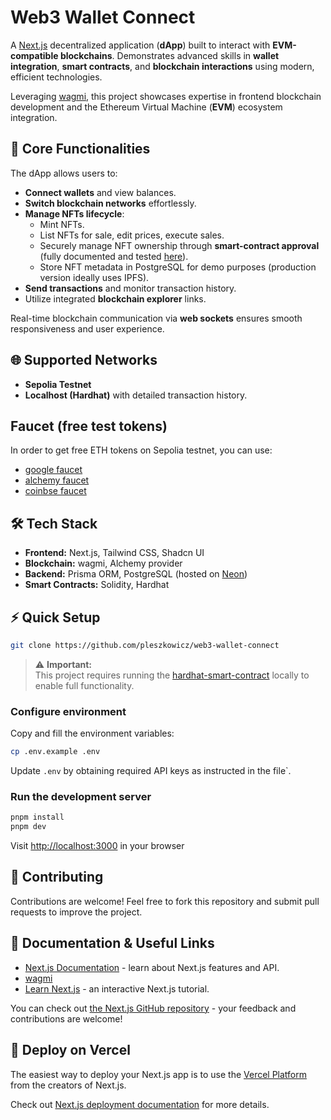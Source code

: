 # Web3 Wallet Connect

A [Next.js](https://nextjs.org) decentralized application (**dApp**) built to interact with **EVM-compatible blockchains**. Demonstrates advanced skills in **wallet integration**, **smart contracts**, and **blockchain interactions** using modern, efficient technologies.

Leveraging [wagmi](https://wagmi.sh/react/getting-started), this project showcases expertise in frontend blockchain development and the Ethereum Virtual Machine (**EVM**) ecosystem integration.

## 🚀 Core Functionalities

The dApp allows users to:

- **Connect wallets** and view balances.
- **Switch blockchain networks** effortlessly.
- **Manage NFTs lifecycle**:
  - Mint NFTs.
  - List NFTs for sale, edit prices, execute sales.
  - Securely manage NFT ownership through **smart-contract approval** (fully documented and tested [here](https://github.com/pleszkowicz/hardhat-smart-contract)).
  - Store NFT metadata in PostgreSQL for demo purposes (production version ideally uses IPFS).
- **Send transactions** and monitor transaction history.
- Utilize integrated **blockchain explorer** links.

Real-time blockchain communication via **web sockets** ensures smooth responsiveness and user experience.

## 🌐 Supported Networks

- **Sepolia Testnet**
- **Localhost (Hardhat)** with detailed transaction history.

## Faucet (free test tokens)

In order to get free ETH tokens on Sepolia testnet, you can use:

- [google faucet](https://cloud.google.com/application/web3/faucet/ethereum/sepolia)
- [alchemy faucet](https://www.alchemy.com/faucets/)
- [coinbse faucet](https://portal.cdp.coinbase.com/products/faucet?projectId=a5929976-e2b2-4b53-b168-d019482cc625)

## 🛠 Tech Stack

- **Frontend:** Next.js, Tailwind CSS, Shadcn UI
- **Blockchain:** wagmi, Alchemy provider
- **Backend:** Prisma ORM, PostgreSQL (hosted on [Neon](https://neon.tech))
- **Smart Contracts:** Solidity, Hardhat

## ⚡ Quick Setup

```bash
git clone https://github.com/pleszkowicz/web3-wallet-connect
```

> ⚠️ **Important:**  
> This project requires running the [hardhat-smart-contract](https://github.com/pleszkowicz/hardhat-smart-contract) locally to enable full functionality.

### Configure environment

Copy and fill the environment variables:

```bash
cp .env.example .env
```

Update `.env` by obtaining required API keys as instructed in the file`.

### Run the development server

```bash
pnpm install
pnpm dev
```

Visit [http://localhost:3000](http://localhost:3000) in your browser

## 🙌 Contributing

Contributions are welcome! Feel free to fork this repository and submit pull requests to improve the project.

## 📖 Documentation & Useful Links

- [Next.js Documentation](https://nextjs.org/docs) - learn about Next.js features and API.
- [wagmi](https://wagmi.sh/react/getting-started)
- [Learn Next.js](https://nextjs.org/learn) - an interactive Next.js tutorial.

You can check out [the Next.js GitHub repository](https://github.com/vercel/next.js) - your feedback and contributions are welcome!

## 🚢 Deploy on Vercel

The easiest way to deploy your Next.js app is to use the [Vercel Platform](https://vercel.com/new?utm_medium=default-template&filter=next.js&utm_source=create-next-app&utm_campaign=create-next-app-readme) from the creators of Next.js.

Check out [Next.js deployment documentation](https://nextjs.org/docs/app/building-your-application/deploying) for more details.
